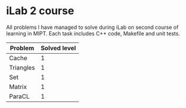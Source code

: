 # iLab 2 course
All problems I have managed to solve during iLab on second course of learning in MIPT. Each task includes C++ code, Makefile and unit tests.

| Problem     | Solved level  |
| ----------- | ------------- |
| Cache       | 1             |
| Triangles   | 1             |
| Set         | 1             |
| Matrix      | 1             |
| ParaCL      | 1             |
